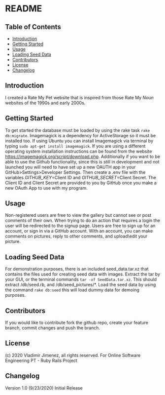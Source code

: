 # README

## Table of Contents
* [Introduction](#Introduction)
* [Getting Started](#getting-started)
* [Usage](#usage)
* [Loading Seed Data](#loading-seed-data)
* [Contributors](#contributors)
* [License](#license)
* [Changelog](#changelog)


## Introduction

I created a Rate My Pet website that is inspired from those Rate My *Noun* websites of the 1990s and early 2000s.

## Getting Started
To get started the database must be loaded by using the rake task `rake db:migrate`. Imagemagick is a dependency for ActiveStorage so it must be installed too. If using Ubuntu you can install Imagemagick via terminal by typing `sudo apt-get install imagemagick`. If you are using a different operating system installation instructions can be found from the website https://imagemagick.org/script/download.php. Additionally if you want to be able to use the Github functionality, since this is still in development and not launched you will need to have set up a new OAUTH app in your GitHub>Settings>Developer Settings. Then create a .env file with the variables *GITHUB_KEY*=Client ID and *GITHUB_SECRET*=Client Secret. The Client ID and Client Secret are provided to you by GitHub once you make a new OAuth App to use with my program.

## Usage
Non-registered users are free to view the gallery but cannot see or post comments of their own. When trying to do an action that requires a login the user will be redirected to the signup page. Users are free to sign up for an account, or sign in via a GitHub account. With an account, you can make comments on pictures, reply to other comments, and upload\edit your picture.


## Loading Seed Data
For demonstration purposes, there is an included seed_data.tar.xz that contains the files used for creating seed data with images. Extract the tar by your GUI, or the terminal commands ```tar -xf SeedData.tar.xz```. This should extract /db/seed.rb, and /db/seed_pictures/*. Load the seed data by using the command ```rake db:seed``` this will load dummy data for demoing purposes. 

## Contributors
If you would like to contribute fork the github repo, create your feature branch, commit changes and push the branch.

## License
(c) 2020 Vladimir Jimenez, all rights reserved. For Online Software Engineering PT - Ruby Rails Project

## Changelog
Version 1.0 (9/23/2020) Initial Release